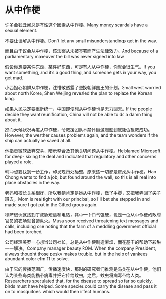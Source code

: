 # 从中作梗

<p><span class="chinese">许多金钱丑闻总是有性这个因素从中作梗。</span><span class="english">Many money scandals have a sexual element.</span></p>

<p><span class="chinese">不要让误解从中作梗。</span><span class="english">Don't let any small misunderstandings get in the way.</span></p>

<p><span class="chinese">而且由于议会从中作梗，该法案从未被签署而产生法律效力。</span><span class="english">And because of a parliamentary maneuver the bill was never signed into law.</span></p>

<p><span class="chinese">假设你想要某件东西，某件好东西，可是有人从中作梗，你就会很生气。</span><span class="english">If you want something, and it’s a good thing, and someone gets in your way, you get mad.</span></p>

<p><span class="chinese">小西担心朝鲜从中作梗，沈惟敬透露了更换朝鲜国王的计划。</span><span class="english">Small west worried about north Korea, Shen Weijing revealed the plan to replace the Korean king.</span></p>

<p><span class="chinese">如果人民决定要重新统一，中国即便想从中作梗也是无力回天。</span><span class="english">If the people decide they want reunification, China will not be able to do a damn thing about it.</span></p>

<p><span class="chinese">然而天候状况再度从中作梗，令救援团队不禁怀疑这艘船到底能否抢救成功。</span><span class="english">However, the weather causes problems again, and the team wonders if the ship can actually be saved at all.</span></p>

<p><span class="chinese">他指责微软放弃交易，暗示整合及其他关切问题从中作梗。</span><span class="english">He blamed Microsoft for deep- sixing the deal and indicated that regulatory and other concerns played a role.</span></p>

<p><span class="chinese">韩冲想要找到一份工作，却发现四处碰壁，原来这一切都是房成从中作梗。</span><span class="english">Han Chong wants to find a job, but found around the wall, so this is all real into place obstacles in the way.</span></p>

<p><span class="chinese">老妈和校长关系很好，所以我猜肯定是她从中作梗，做了手脚，又把我弄回了尖子班去。</span><span class="english">Mom is real tight with our principal, so I'll bet she stepped in and made sure I got put in the Gifted group again.</span></p>

<p><span class="chinese">穆萨很快就接到了威胁短信和电话，其中一个口气强硬，说是一位从中作梗的政府官员的农场就曾遭纵火。</span><span class="english">Musa soon received threatening text messages and calls, including one noting that the farm of a meddling government official had been torched.</span></p>

<p><span class="chinese">公司经理美罗一心想当公司社长，总是从中作梗制造麻烦，而在基丰的帮助下彩琳一一解决。</span><span class="english">Company manager beauty ROM. When the company President, always thought those pesky makes trouble, but in the help of yankees abundant color elim 11 to solve.</span></p>

<p><span class="chinese">由于它的传播范围广，传播速度快，那时的研究者们推测是鸟类在从中作梗，他们认为某些鸟类能携带病毒并把它传给蚊虫，之后，蚊虫将病毒带给人类。</span><span class="english">Researchers speculated that, for the disease to spread so far so quickly, birds must have helped. Some species could carry the disease and pass it on to mosquitoes, which would then infect humans.</span></p>

